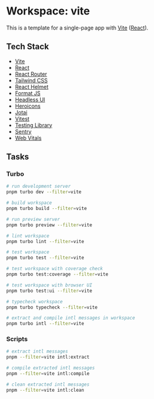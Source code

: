 # Workspace: vite

This is a template for a single-page app with [Vite](https://vitejs.dev) ([React](https://reactjs.org)).

## Tech Stack

- [Vite](https://vitejs.dev)
- [React](https://reactjs.org)
- [React Router](https://reactrouter.com)
- [Tailwind CSS](https://tailwindcss.com)
- [React Helmet](https://github.com/nfl/react-helmet)
- [Format JS](https://formatjs.io)
- [Headless UI](https://headlessui.dev)
- [Heroicons](https://heroicons.com)
- [Jotai](https://jotai.pmnd.rs)
- [Vitest](https://vitest.dev)
- [Testing Library](https://testing-library.com)
- [Sentry](https://sentry.io)
- [Web Vitals](https://github.com/GoogleChrome/web-vitals)

## Tasks

### Turbo

```sh
# run development server
pnpm turbo dev --filter=vite

# build workspace
pnpm turbo build --filter=vite

# run preview server
pnpm turbo preview --filter=vite

# lint workspace
pnpm turbo lint --filter=vite

# test workspace
pnpm turbo test --filter=vite

# test workspace with coverage check
pnpm turbo test:coverage --filter=vite

# test workspace with browser UI
pnpm turbo test:ui --filter=vite

# typecheck workspace
pnpm turbo typecheck --filter=vite

# extract and compile intl messages in workspace
pnpm turbo intl --filter=vite
```

### Scripts

```sh
# extract intl messages
pnpm --filter=vite intl:extract

# compile extracted intl messages
pnpm --filter=vite intl:compile

# clean extracted intl messages
pnpm --filter=vite intl:clean
```
